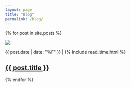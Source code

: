 ```yaml
---
layout: page
title: "Blog"
permalink: /blog/
---
```


<div class="container">


  {% for post in site.posts %}
  <div class="col-sm-4">
    <div class="thumbnail">
      <img class="img-responsive" src="{{ page.image }}">
      <p>{{ post.date | date: "%F" }} | {% include read_time.html %}</p>
      <a href="{{ post.url }}"><h2>{{ post.title }}</h2></a>
    </div>
  </div>
  {% endfor %}


</div>

